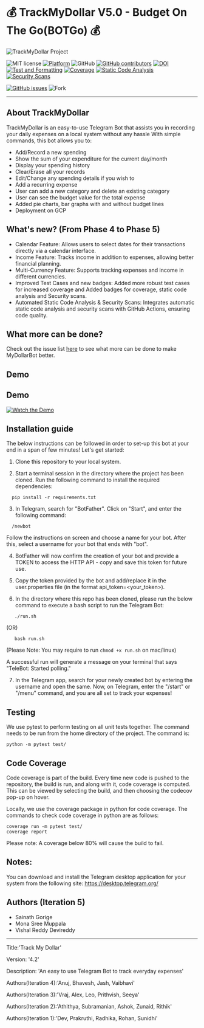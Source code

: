 # 💰 TrackMyDollar V5.0 - Budget On The Go(BOTGo) 💰

![TrackMyDollar Project](https://github.com/sainath199/MyDollarBot-BOTGo/blob/main/docs/mytrackmydollar.png)

![MIT license](https://img.shields.io/badge/License-MIT-green.svg)
[![Platform](https://img.shields.io/badge/Platform-Telegram-blue)](https://desktop.telegram.org/)
![GitHub](https://img.shields.io/badge/Language-Python-blue.svg)
[![GitHub contributors](https://img.shields.io/github/contributors/anuj672/MyDollarBot-BOTGo)](https://github.com/anuj672/MyDollarBot-BOTGo/graphs/contributors)
[![DOI](https://zenodo.org/badge/DOI/10.5281/zenodo.10023576.svg)](https://doi.org/10.5281/zenodo.10023576)
[![Test and Formatting](https://github.com/anuj672/MyDollarBot-BOTGo/actions/workflows/test.yml/badge.svg)](https://github.com/anuj672/MyDollarBot-BOTGo/actions/workflows/test.yml)
[![Coverage](https://img.shields.io/endpoint?url=https://gist.githubusercontent.com/sainath199/f90d8ff63781978b73c28561177358b3/raw/coverage.json)](https://github.com/sainath199/MyDollarBot-BOTGo/actions/workflows/test.yml)
[![Static Code Analysis](https://img.shields.io/endpoint?url=https://gist.githubusercontent.com/sainath199/6e6740fb4d21afa29af5a1eba71cedba/raw/Static_code_analysis.json)](https://github.com/sainath199/MyDollarBot-BOTGo/actions/workflows/test.yml)
[![Security Scans](https://img.shields.io/endpoint?url=https://gist.githubusercontent.com/sainath199/e9d969e042f2cc3e639dbac2a074ba92/raw/Security_scan.json)](https://github.com/sainath199/MyDollarBot-BOTGo/actions/workflows/test.yml)


<!-- [![codecov](https://codecov.io/gh/sak007/MyDollarBot-BOTGo/branch/main/graph/badge.svg?token=5AYMR8MNMP)](https://codecov.io/gh/sak007/MyDollarBot-BOTGo) -->
[![GitHub issues](https://img.shields.io/github/issues/sainath199/MyDollarBot-BOTGo)](https://github.com/sainath199/MyDollarBot-BOTGo/issues)
![Fork](https://img.shields.io/github/forks/anuj672/MyDollarBot-BOTGo)

<hr>

## About TrackMyDollar

TrackMyDollar is an easy-to-use Telegram Bot that assists you in recording your daily expenses on a local system without any hassle 
With simple commands, this bot allows you to:
- Add/Record a new spending
- Show the sum of your expenditure for the current day/month
- Display your spending history
- Clear/Erase all your records
- Edit/Change any spending details if you wish to
- Add a recurring expense 
- User can add a new category and delete an existing category 
- User can see the budget value for the total expense 
- Added pie charts, bar graphs with and without budget lines 
- Deployment on GCP 

## What's new? (From Phase 4 to Phase 5)

- Calendar Feature: Allows users to select dates for their transactions directly via a calendar interface.
- Income Feature: Tracks income in addition to expenses, allowing better financial planning.
- Multi-Currency Feature: Supports tracking expenses and income in different currencies.
- Improved Test Cases and new badges: Added more robust test cases for increased coverage and Added badges for coverage, static code analysis and Security scans.
- Automated Static Code Analysis & Security Scans: Integrates automatic static code analysis and security scans with GitHub Actions, ensuring code quality.


## What more can be done?
Check out the issue list [here](https://github.com/sainath199/MyDollarBot-BOTGo/issues) to see what more can be done to make MyDollarBot better. 

## Demo

## Demo

[![Watch the Demo](https://img.youtube.com/vi/j7wsJHVlurg/0.jpg)](https://www.youtube.com/watch?v=j7wsJHVlurg)

## Installation guide

The below instructions can be followed in order to set-up this bot at your end in a span of few minutes! Let's get started:

1. Clone this repository to your local system.

2. Start a terminal session in the directory where the project has been cloned. Run the following command to install the required dependencies:
```
  pip install -r requirements.txt
```

3. In Telegram, search for "BotFather". Click on "Start", and enter the following command:
```
  /newbot
```
Follow the instructions on screen and choose a name for your bot. After this, select a username for your bot that ends with "bot".

4. BotFather will now confirm the creation of your bot and provide a TOKEN to access the HTTP API - copy and save this token for future use.

5. Copy the token provided by the bot and add/replace it in the user.properties file (in the format api_token=<your_token>).

6. In the directory where this repo has been cloned, please run the below command to execute a bash script to run the Telegram Bot:
```
   ./run.sh
```
(OR)
```
   bash run.sh
```

(Please Note: You may require to run `chmod +x run.sh` on mac/linux)

A successful run will generate a message on your terminal that says "TeleBot: Started polling." 

7. In the Telegram app, search for your newly created bot by entering the username and open the same. Now, on Telegram, enter the "/start" or "/menu" command, and you are all set to track your expenses!

## Testing

We use pytest to perform testing on all unit tests together. The command needs to be run from the home directory of the project. The command is:
```
python -m pytest test/
```

## Code Coverage

Code coverage is part of the build. Every time new code is pushed to the repository, the build is run, and along with it, code coverage is computed. This can be viewed by selecting the build, and then choosing the codecov pop-up on hover.

Locally, we use the coverage package in python for code coverage. The commands to check code coverage in python are as follows:

```
coverage run -m pytest test/
coverage report
```

Please note: A coverage below 80% will cause the build to fail.

## Notes:
You can download and install the Telegram desktop application for your system from the following site: https://desktop.telegram.org/

## Authors (Iteration 5)
- Sainath Gorige
- Mona Sree Muppala
- Vishal Reddy Devireddy
  
<hr>
<p>Title:'Track My Dollar'</p>
<p>Version: '4.2'</p>
<p>Description: 'An easy to use Telegram Bot to track everyday expenses'</p>
<p>Authors(Iteration 4):'Anuj, Bhavesh, Jash, Vaibhavi'</p>
<p>Authors(Iteration 3):'Vraj, Alex, Leo, Prithvish, Seeya'</p>
<p>Authors(Iteration 2):'Athithya, Subramanian, Ashok, Zunaid, Rithik'</p>
<p>Authors(Iteration 1):'Dev, Prakruthi, Radhika, Rohan, Sunidhi'</p>
